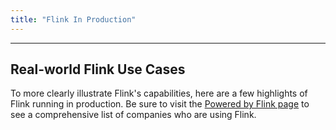 ```yaml
---
title: "Flink In Production"
---
```


<!-- --------------------------------------------- -->
<!--                Flink in Production
<!-- --------------------------------------------- -->

----

## Real-world Flink Use Cases

To more clearly illustrate Flink's capabilities, here are a few highlights of Flink running in production. Be sure to visit the [Powered by Flink page](https://cwiki.apache.org/confluence/display/FLINK/Powered+by+Flink) to see a comprehensive list of companies who are using Flink. 


